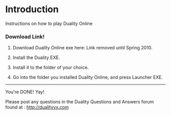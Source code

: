 # Introduction #

Instructions on how to play Duality Online


### Download Link! ###
1. Download Duality Online exe here: Link removed until Spring 2010.

2. Install the Duality EXE.

3. Install it to the folder of your choice.

4. Go into the folder you installed Duality Online, and press Launcher EXE.



---


You're DONE! Yay!

Please post any questions in the Duality Questions and Answers forum found at : http://dualityvx.com